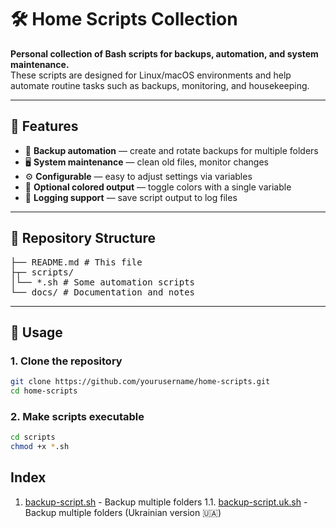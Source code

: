 # 🛠 Home Scripts Collection

**Personal collection of Bash scripts for backups, automation, and system maintenance.**  
These scripts are designed for Linux/macOS environments and help automate routine tasks such as backups, monitoring, and housekeeping.

---

## 📌 Features
- 📂 **Backup automation** — create and rotate backups for multiple folders
- 🖥 **System maintenance** — clean old files, monitor changes
- ⚙ **Configurable** — easy to adjust settings via variables
- 🎨 **Optional colored output** — toggle colors with a single variable
- 📝 **Logging support** — save script output to log files

---

## 📂 Repository Structure
<pre>├── README.md # This file 
├┬─ scripts/ 
│└── *.sh # Some automation scripts
└── docs/ # Documentation and notes</pre>

---

## 🚀 Usage

### 1. Clone the repository

```bash
git clone https://github.com/yourusername/home-scripts.git
cd home-scripts
```

### 2. Make scripts executable

```bash
cd scripts
chmod +x *.sh
```

## Index

1. [backup-script.sh](docs/backup-script.md) - Backup multiple folders 
1.1. [backup-script.uk.sh](docs/backup-script.uk.md) - Backup multiple folders (Ukrainian version 🇺🇦)